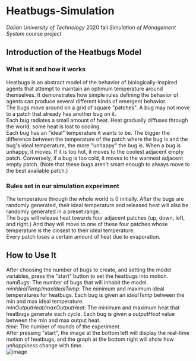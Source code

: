 # Heatbugs-Simulation  
_Dalian University of Technology_ 2020 fall _Simulation of Management System_ course project  
## Introduction of the Heatbugs Model  
### What is it and how it works
Heatbugs is an abstract model of the behavior of biologically-inspired agents that attempt to maintain an optimum temperature around themselves. It demonstrates how simple rules defining the behavior of agents can produce several different kinds of emergent behavior.  
The bugs move around on a grid of square "patches". A bug may not move to a patch that already has another bug on it.  
Each bug radiates a small amount of heat. Heat gradually diffuses through the world; some heat is lost to cooling.  
Each bug has an "ideal" temperature it wants to be. The bigger the difference between the temperature of the patch where the bug is and the bug's ideal temperature, the more "unhappy" the bug is. When a bug is unhappy, it moves. If it is too hot, it moves to the coolest adjacent empty patch. Conversely, if a bug is too cold, it moves to the warmest adjacent empty patch. (Note that these bugs aren't smart enough to always move to the best available patch.)  
### Rules set in our simulation experiment
The temperature through the whole world is 0 initially. After the bugs are randomly generated, their ideal temperature and released heat will also be randomly generated in a preset range.  
The bugs will release heat towards four adjacent patches (up, down, left, and right.) And they will move to one of these four patches whose temperature is the closest to their ideal temperature.  
Every patch loses a certain amount of heat due to evaporation.  
## How to Use It
After choosing the number of bugs to create, and setting the model variables, press the "start" button to set the heatbugs into motion.  
_numBugs_: The number of bugs that will inhabit the model.  
_minIdealTemp/maxIdealTemp_: The minimum and maximum ideal temperatures for heatbugs. Each bug is given an _idealTemp_ between the min and max ideal temperature.  
_minOutputHeat/maxOutputHeat_: The minimum and maximum heat that heatbugs generate each cycle. Each bug is given a _outputHeat_ value between the min and max output heat.   
_time_: The number of rounds of the experiment.  
After pressing "start", the image at the bottom left will display the real-time motion of heatbugs, and the graph at the bottom right will show how _unhappiness_ change with time.  
![image](https://github.com/aubrey-zyx/Heatbugs-Simulation/assets/108720789/c2994e29-c135-4cec-bb3d-9d2a92d7fcf9)
